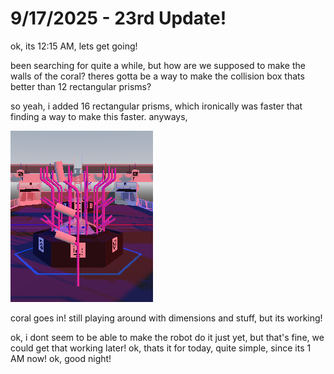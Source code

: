 # 9/17/2025 - 23rd Update!

ok, its 12:15 AM, lets get going!

been searching for quite a while, but how are we supposed to make the walls of the coral? theres gotta be a way to make the collision box thats better than 12 rectangular prisms?

so yeah, i added 16 rectangular prisms, which ironically was faster that finding a way to make this faster. anyways, 

![yay](</updatelogs/images/202509/09172025 - 1.png>)

coral goes in! still playing around with dimensions and stuff, but its working!

ok, i dont seem to be able to make the robot do it just yet, but that's fine, we could get that working later! ok, thats it for today, quite simple, since its 1 AM now! ok, good night!